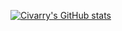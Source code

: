 [![Civarry's GitHub stats](https://github-readme-stats.vercel.app/api/top-langs?username=civarry&hide=html&theme=tokyonight&show_icons=true&layout=compact&langs_count=10&card_width=1000)](https://github.com/civarry/)

<!---
civarry/civarry is a ✨ special ✨ repository because its `README.md` (this file) appears on your GitHub profile.
You can click the Preview link to take a look at your changes.
--->
